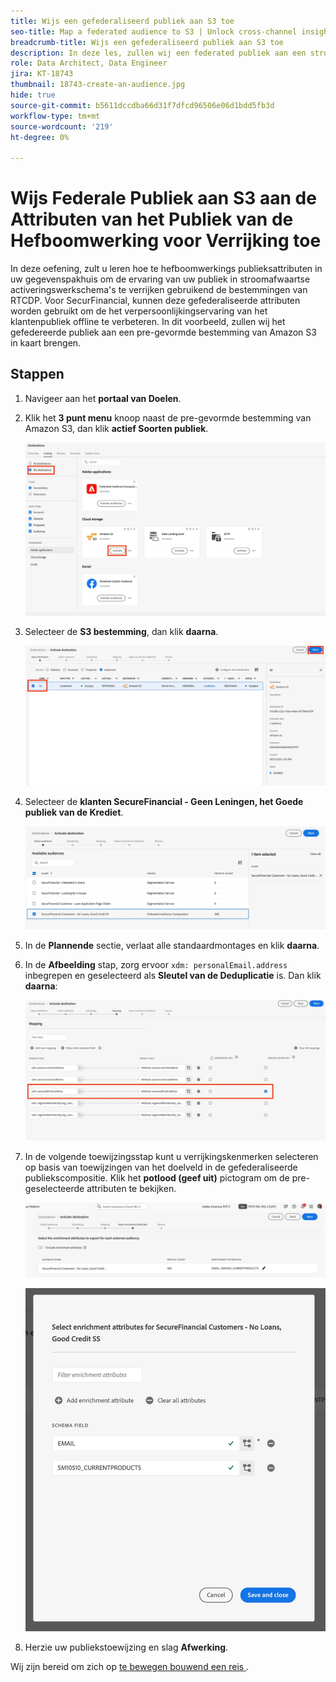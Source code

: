 ```yaml
---
title: Wijs een gefederaliseerd publiek aan S3 toe
seo-title: Map a federated audience to S3 | Unlock cross-channel insights with Federated Audience Composition
breadcrumb-title: Wijs een gefederaliseerd publiek aan S3 toe
description: In deze les, zullen wij een federated publiek aan een stroomafwaartse bestemming van Real-Time CDP in kaart brengen om een gepersonaliseerde off-line ervaring te steunen.
role: Data Architect, Data Engineer
jira: KT-18743
thumbnail: 18743-create-an-audience.jpg
hide: true
source-git-commit: b5611dccdba66d31f7dfcd96506e06d1bdd5fb3d
workflow-type: tm+mt
source-wordcount: '219'
ht-degree: 0%

---
```



# Wijs Federale Publiek aan S3 aan de Attributen van het Publiek van de Hefboomwerking voor Verrijking toe

In deze oefening, zult u leren hoe te hefboomwerkings publieksattributen in uw gegevenspakhuis om de ervaring van uw publiek in stroomafwaartse activeringswerkschema&#39;s te verrijken gebruikend de bestemmingen van RTCDP. Voor SecurFinancial, kunnen deze gefederaliseerde attributen worden gebruikt om de het verpersoonlijkingservaring van het klantenpubliek offline te verbeteren. In dit voorbeeld, zullen wij het gefedereerde publiek aan een pre-gevormde bestemming van Amazon S3 in kaart brengen.

## Stappen

1. Navigeer aan het **portaal van Doelen**.

2. Klik het **3 punt menu** knoop naast de pre-gevormde bestemming van Amazon S3, dan klik **actief Soorten publiek**.

   ![ activeer-publiek ](assets/activate-audiences.png)

3. Selecteer de **S3 bestemming**, dan klik **daarna**.

   ![ uitgezocht-s3-bestemming ](assets/select-s3-destination.png)

4. Selecteer de **klanten SecureFinancial - Geen Leningen, het Goede publiek van de Krediet**.

   ![ selecteren-s3-publiek ](assets/select-s3-audience.png)

5. In de **Plannende** sectie, verlaat alle standaardmontages en klik **daarna**.

6. In de **Afbeelding** stap, zorg ervoor `xdm: personalEmail.address` inbegrepen en geselecteerd als **Sleutel van de Deduplicatie** is. Dan klik **daarna**:

   ![ deduplicatie-sleutel ](assets/deduplication-key.png)

7. In de volgende toewijzingsstap kunt u verrijkingskenmerken selecteren op basis van toewijzingen van het doelveld in de gefederaliseerde publiekscompositie. Klik het **potlood (geef uit)** pictogram om de pre-geselecteerde attributen te bekijken.

   ![ geef-attributen uit ](assets/edit-attributes.png)

   ![ definitief-attributen ](assets/final-attribution.png)

8. Herzie uw publiekstoewijzing en slag **Afwerking**.

Wij zijn bereid om zich op [ te bewegen bouwend een reis ](build-journey-federated-audience.md).
